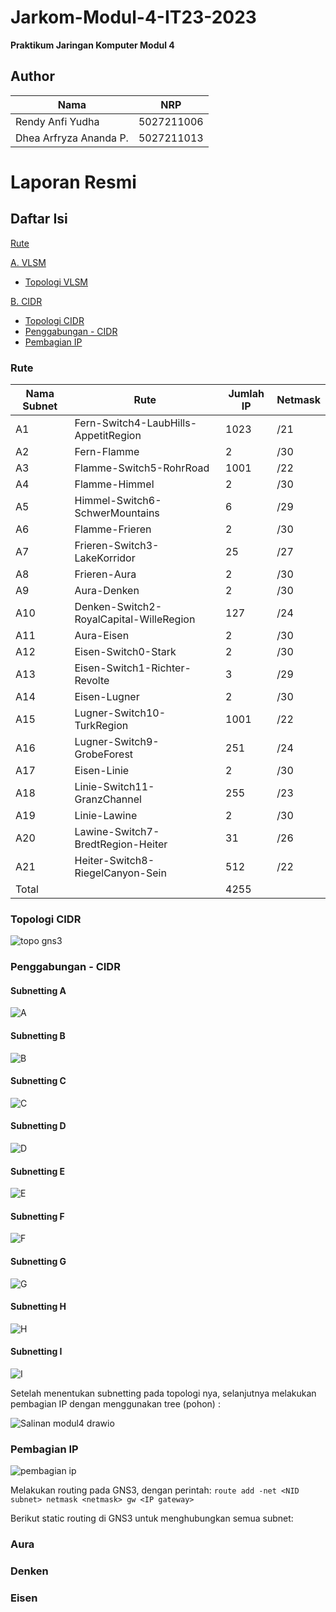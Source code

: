 # Jarkom-Modul-4-IT23-2023
**Praktikum Jaringan Komputer Modul 4**

## Author
| Nama | NRP |
|---------------------------|------------|
|Rendy Anfi Yudha| 5027211006 |
|Dhea Arfryza Ananda P. | 5027211013 |

# Laporan Resmi
## Daftar Isi
[Rute](#rute)

[A. VLSM](#VLSM)
- [Topologi VLSM](#topologivlsm)

[B. CIDR](#CIDR)
- [Topologi CIDR](#topologicidr)
- [Penggabungan - CIDR](#penggabungancidr)
- [Pembagian IP](#pembagianip)

### Rute
| Nama Subnet | Rute | Jumlah IP | Netmask |
|---------|---------------------------|---------|---------|
| A1 | Fern-Switch4-LaubHills-AppetitRegion	| 1023 |	/21 |
| A2 |	Fern-Flamme |	2 |	/30 |
| A3	| Flamme-Switch5-RohrRoad |	1001|	/22 |
| A4 |	Flamme-Himmel	| 2	| /30 |
| A5 |	Himmel-Switch6-SchwerMountains | 6 |	/29 |
| A6	| Flamme-Frieren |	2	| /30 |
| A7 |	Frieren-Switch3-LakeKorridor |	25 |	/27 |
| A8 |	Frieren-Aura |	2 |	/30 |
| A9 |	Aura-Denken |	2 |	/30 |
| A10 |	Denken-Switch2-RoyalCapital-WilleRegion |	127 |	/24 |
| A11 |	Aura-Eisen | 2 |	/30 |
| A12 |	Eisen-Switch0-Stark |	2 |	/30 |
| A13	| Eisen-Switch1-Richter-Revolte |	3 |	/29 |
| A14	| Eisen-Lugner |	2 |	/30 |
| A15 |	Lugner-Switch10-TurkRegion |	1001 |	/22 |
| A16	| Lugner-Switch9-GrobeForest	| 251 |	/24 |
| A17	| Eisen-Linie |	2 |	/30 |
| A18	| Linie-Switch11-GranzChannel |	255 |	/23 |
| A19 |	Linie-Lawine	| 2	| /30 |
| A20	| Lawine-Switch7-BredtRegion-Heiter |	31 |	/26 |
| A21	| Heiter-Switch8-RiegelCanyon-Sein |	512	| /22 |
| Total | | 4255 | |

### Topologi CIDR

![topo gns3](https://github.com/dheaarfryza/Jarkom-Modul-4-IT23-2023/assets/89828723/e51f7853-b945-46f8-9ae7-79a7899d7471)

### Penggabungan - CIDR

#### Subnetting A

![A](https://github.com/dheaarfryza/Jarkom-Modul-4-IT23-2023/assets/89828723/243fb82d-ce3e-4095-8741-3c63df7275d9)

#### Subnetting B

![B](https://github.com/dheaarfryza/Jarkom-Modul-4-IT23-2023/assets/89828723/873d96e3-970a-4540-8432-a0a42587c2f8)

#### Subnetting C

![C](https://github.com/dheaarfryza/Jarkom-Modul-4-IT23-2023/assets/89828723/9180807c-fb28-4848-83dd-818e22cd1533)

#### Subnetting D

![D](https://github.com/dheaarfryza/Jarkom-Modul-4-IT23-2023/assets/89828723/10430547-76f9-4711-9a42-260f78f0bc30)

#### Subnetting E

![E](https://github.com/dheaarfryza/Jarkom-Modul-4-IT23-2023/assets/89828723/0128a025-40c9-472f-be52-2c041d937ac5)

#### Subnetting F

![F](https://github.com/dheaarfryza/Jarkom-Modul-4-IT23-2023/assets/89828723/44859b51-f4d7-4836-ac88-141f0a05f952)

#### Subnetting G

![G](https://github.com/dheaarfryza/Jarkom-Modul-4-IT23-2023/assets/89828723/7e475cae-cbf0-4e02-93d9-1c11a4f641fc)

#### Subnetting H

![H](https://github.com/dheaarfryza/Jarkom-Modul-4-IT23-2023/assets/89828723/719f89ad-694f-4cc6-8446-bd6a31bb2ed0)

#### Subnetting I

![I](https://github.com/dheaarfryza/Jarkom-Modul-4-IT23-2023/assets/89828723/36d8ec38-a74d-4e92-896c-e5ac94dc1aea)

Setelah menentukan subnetting pada topologi nya, selanjutnya melakukan pembagian IP dengan menggunakan tree (pohon) :

![Salinan modul4 drawio](https://github.com/dheaarfryza/Jarkom-Modul-4-IT23-2023/assets/89828723/065d4272-a5b2-4c3a-841e-1ff7f7e37b9c)

### Pembagian IP

![pembagian ip](https://github.com/dheaarfryza/Jarkom-Modul-4-IT23-2023/assets/89828723/b3c9bf31-cb15-4fdf-9fce-a8fda56fd883)

Melakukan routing pada GNS3, dengan perintah:
``` route add -net <NID subnet> netmask <netmask> gw <IP gateway> ```

Berikut static routing di GNS3 untuk menghubungkan semua subnet:
### Aura

### Denken

### Eisen

